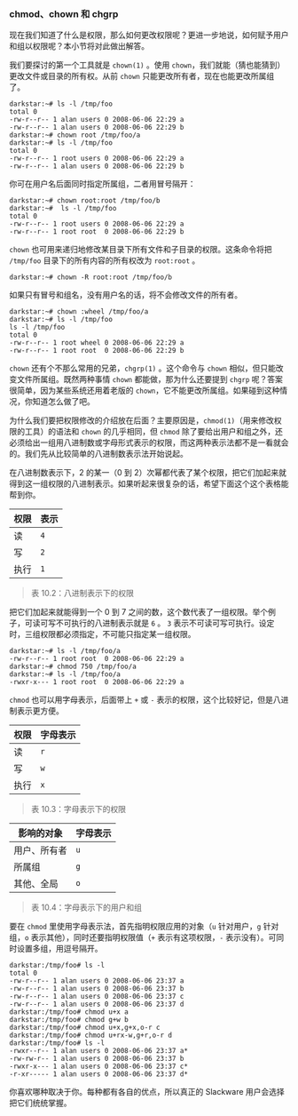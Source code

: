 ### chmod、chown 和 chgrp

现在我们知道了什么是权限，那么如何更改权限呢？更进一步地说，如何赋予用户和组以权限呢？本小节将对此做出解答。

我们要探讨的第一个工具就是 `chown(1)` 。使用 `chown`，我们就能（猜也能猜到）更改文件或目录的所有权。从前 `chown` 只能更改所有者，现在也能更改所属组了。

```
darkstar:~# ls -l /tmp/foo
total 0
-rw-r--r-- 1 alan users 0 2008-06-06 22:29 a
-rw-r--r-- 1 alan users 0 2008-06-06 22:29 b
darkstar:~# chown root /tmp/foo/a
darkstar:~# ls -l /tmp/foo
total 0
-rw-r--r-- 1 root users 0 2008-06-06 22:29 a
-rw-r--r-- 1 alan users 0 2008-06-06 22:29 b
```

你可在用户名后面同时指定所属组，二者用冒号隔开：

```
darkstar:~# chown root:root /tmp/foo/b
darkstar:~#  ls -l /tmp/foo
total 0
-rw-r--r-- 1 root users 0 2008-06-06 22:29 a
-rw-r--r-- 1 root root  0 2008-06-06 22:29 b
```

`chown` 也可用来递归地修改某目录下所有文件和子目录的权限。这条命令将把 `/tmp/foo` 目录下的所有内容的所有权改为 `root:root` 。

```
darkstar:~# chown -R root:root /tmp/foo/b
```

如果只有冒号和组名，没有用户名的话，将不会修改文件的所有者。

```
darkstar:~# chown :wheel /tmp/foo/a
darkstar:~# ls -l /tmp/foo
ls -l /tmp/foo
total 0
-rw-r--r-- 1 root wheel 0 2008-06-06 22:29 a
-rw-r--r-- 1 root root  0 2008-06-06 22:29 b
```

`chown` 还有个不那么常用的兄弟，`chgrp(1)` 。这个命令与 `chown` 相似，但只能改变文件所属组。既然两种事情 `chown` 都能做，那为什么还要提到 `chgrp` 呢？答案很简单，因为某些系统还用着老版的 `chown`，它不能更改所属组。如果碰到这种情况，你知道怎么做了吧。

为什么我们要把权限修改的介绍放在后面？主要原因是，`chmod(1)`（用来修改权限的工具）的语法和 `chown` 的几乎相同，但 `chmod` 除了要给出用户和组之外，还必须给出一组用八进制数或字母形式表示的权限，而这两种表示法都不是一看就会的。我们先从比较简单的八进制数表示法开始说起。

在八进制数表示下，2 的某一（0 到 2）次幂都代表了某个权限，把它们加起来就得到这一组权限的八进制表示。如果听起来很复杂的话，希望下面这个这个表格能帮到你。

| 权限 | 表示 |
| ---- | ---- |
| 读   | `4`  |
| 写   | `2`  |
| 执行 | `1`  |

> 表 10.2：八进制表示下的权限

把它们加起来就能得到一个 0 到 7 之间的数，这个数代表了一组权限。举个例子，可读可写不可执行的八进制表示就是 `6` 。 `3` 表示不可读可写可执行。设定时，三组权限都必须指定，不可能只指定某一组权限。

```
darkstar:~# ls -l /tmp/foo/a
-rw-r--r-- 1 root root  0 2008-06-06 22:29 a
darkstar:~# chmod 750 /tmp/foo/a
darkstar:~# ls -l /tmp/foo/a
-rwxr-x--- 1 root root  0 2008-06-06 22:29 a
```

`chmod` 也可以用字母表示，后面带上 `+` 或 `-` 表示的权限，这个比较好记，但是八进制表示更方便。

| 权限 | 字母表示 |
| ---- | -------- |
| 读   | `r`      |
| 写   | `w`      |
| 执行 | `x`      |

> 表 10.3：字母表示下的权限

| 影响的对象   | 字母表示 |
| ------------ | -------- |
| 用户、所有者 | `u`      |
| 所属组       | `g`      |
| 其他、全局   | `o`      |

> 表 10.4：字母表示下的用户和组

要在 `chmod` 里使用字母表示法，首先指明权限应用的对象（`u` 针对用户，`g` 针对组，`o` 表示其他），同时还要指明权限值（`+` 表示有这项权限，`-` 表示没有）。可同时设置多组，用逗号隔开。

```
darkstar:/tmp/foo# ls -l
total 0
-rw-r--r-- 1 alan users 0 2008-06-06 23:37 a
-rw-r--r-- 1 alan users 0 2008-06-06 23:37 b
-rw-r--r-- 1 alan users 0 2008-06-06 23:37 c
-rw-r--r-- 1 alan users 0 2008-06-06 23:37 d
darkstar:/tmp/foo# chmod u+x a
darkstar:/tmp/foo# chmod g+w b
darkstar:/tmp/foo# chmod u+x,g+x,o-r c
darkstar:/tmp/foo# chmod u+rx-w,g+r,o-r d
darkstar:/tmp/foo# ls -l
-rwxr--r-- 1 alan users 0 2008-06-06 23:37 a*
-rw-rw-r-- 1 alan users 0 2008-06-06 23:37 b
-rwxr-x--- 1 alan users 0 2008-06-06 23:37 c*
-r-xr----- 1 alan users 0 2008-06-06 23:37 d*
```

你喜欢哪种取决于你。每种都有各自的优点，所以真正的 Slackware 用户会选择把它们统统掌握。
